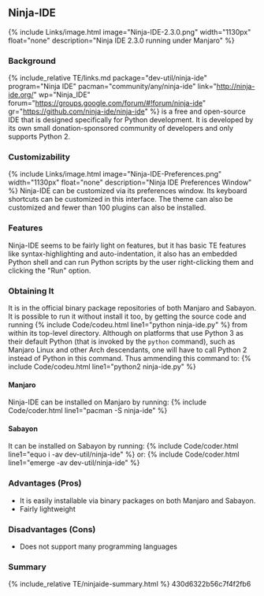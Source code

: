## Ninja-IDE
{% include Links/image.html image="Ninja-IDE-2.3.0.png" width="1130px" float="none" description="Ninja IDE 2.3.0 running under Manjaro" %}

### Background
{% include_relative TE/links.md package="dev-util/ninja-ide" program="Ninja IDE" pacman="community/any/ninja-ide" link="http://ninja-ide.org/" wp="Ninja_IDE" forum="https://groups.google.com/forum/#!forum/ninja-ide" gr="https://github.com/ninja-ide/ninja-ide" %} is a free and open-source IDE that is designed specifically for Python development. It is developed by its own small donation-sponsored community of developers and only supports Python 2.

### Customizability
{% include Links/image.html image="Ninja-IDE-Preferences.png" width="1130px" float="none" description="Ninja IDE Preferences Window" %}
Ninja-IDE can be customized via its preferences window. Its keyboard shortcuts can be customized in this interface. The theme can also be customized and fewer than 100 plugins can also be installed.

### Features
Ninja-IDE seems to be fairly light on features, but it has basic TE features like syntax-highlighting and  auto-indentation, it also has an embedded Python shell and can run Python scripts by the user right-clicking them and clicking the "Run" option.

### Obtaining It
It is in the official binary package repositories of both Manjaro and Sabayon. It is possible to run it without install it too, by getting the source code and running {% include Code/codeu.html line1="python ninja-ide.py" %} from within its top-level directory. Although on platforms that use Python 3 as their default Python (that is invoked by the `python` command), such as Manjaro Linux and other Arch descendants, one will have to call Python 2 instead of Python in this command. Thus ammending this command to: {% include Code/codeu.html line1="python2 ninja-ide.py" %}

#### Manjaro
Ninja-IDE can be installed on Manjaro by running:
{% include Code/coder.html line1="pacman -S ninja-ide" %}

#### Sabayon
It can be installed on Sabayon by running:
{% include Code/coder.html line1="equo i -av dev-util/ninja-ide" %}
or:
{% include Code/coder.html line1="emerge -av dev-util/ninja-ide" %}

### Advantages (Pros)
* It is easily installable via binary packages on both Manjaro and Sabayon.
* Fairly lightweight

### Disadvantages (Cons)
* Does not support many programming languages

### Summary
{% include_relative TE/ninjaide-summary.html %}
430d6322b56c7f4f2fb6
